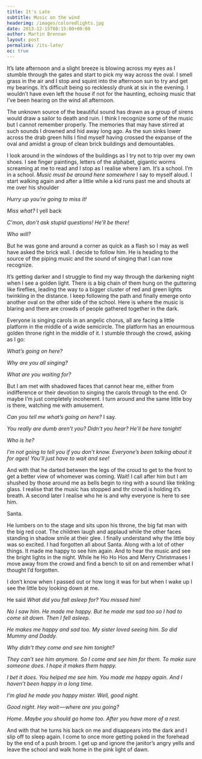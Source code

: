 ```yaml
---
title: It's Late
subtitle: Music on the wind
headerimg: /images/coloredlights.jpg
date: 2013-12-15T08:15:00+00:00
author: Martin Brennan
layout: post
permalink: /its-late/
oc: true
---
```


It’s late afternoon and a slight breeze is blowing across my eyes as I stumble through the gates and start to pick my way across the oval. I smell grass in the air and I stop and squint into the afternoon sun to try and get my bearings. It’s difficult being so recklessly drunk at six in the evening. I wouldn’t have even left the house if not for the haunting, echoing music that I’ve been hearing on the wind all afternoon.<!--more-->

The unknown source of the beautiful sound has drawn as a group of sirens would draw a sailor to death and ruin. I think I recognize some of the music but I cannot remember properly. The memories that may have stirred at such sounds I drowned and hid away long ago. As the sun sinks lower across the drab green hills I find myself having crossed the expanse of the oval and amidst a group of clean brick buildings and demountables.

I look around in the windows of the buildings as I try not to trip over my own shoes. I see finger paintings, letters of the alphabet, gigantic worms screaming at me to read and I stop as I realise where I am. It’s a school. I’m in a school. *Music must be around here somewhere* I say to myself aloud. I start walking again and after a little while a kid runs past me and shouts at me over his shoulder

*Hurry up you’re going to miss it!*

*Miss what?* I yell back

*C’mon, don’t ask stupid questions! He’ll be there!*

*Who will?*

But he was gone and around a corner as quick as a flash so I may as well have asked the brick wall. I decide to follow him. He is heading to the source of the piping music and the sound of singing that I can now recognize.

It’s getting darker and I struggle to find my way through the darkening night when I see a golden light. There is a big chain of them hung on the guttering like fireflies, leading the way to a bigger cluster of red and green lights twinkling in the distance. I keep following the path and finally emerge onto another oval on the other side of the school. Here is where the music is blaring and there are crowds of people gathered together in the dark.

Everyone is singing carols in an angelic chorus, all are facing a little platform in the middle of a wide semicircle. The platform has an enourmous golden throne right in the middle of it. I stumble through the crowd, asking as I go:

*What’s going on here?*

*Why are you all singing?*

*What are you waiting for?*

But I am met with shadowed faces that cannot hear me, either from indifference or their devotion to singing the carols through to the end. Or maybe I’m just completely incoherent. I turn around and the same little boy is there, watching me with amusement.

*Can you tell me what’s going on here?* I say.

*You really are dumb aren’t you? Didn’t you hear? He’ll be here tonight!*

*Who is he?*

*I’m not going to tell you if you don’t know. Everyone’s been talking about it for ages! You’ll just have to wait and see!*

And with that he darted between the legs of the croud to get to the front to get a better view of whomever was coming. Wait! I call after him but I am shushed by those around me as bells begin to ring with a sound like tinkling glass. I realise that the music has stopped and thr crowd is holding it’s breath. A second later I realise who he is and why everyone is here to see him.

Santa.

He lumbers on to the stage and sits upon his throne, the big fat man with the big red coat. The children laugh and applaud while the other faces standing in shadow smile at their glee. I finally understand why the little boy was so excited. I had forgotten all about Santa. Along with a lot of other things. It made me happy to see him again. And to hear the music and see the bright lights in the night. While he Ho Ho Hos and Merry Christmases I move away from the crowd and find a bench to sit on and remember what I thought I’d forgotten.

I don’t know when I passed out or how long it was for but when I wake up I see the little boy looking down at me.

He said *What did you fall asleep for? You missed him!*

*No I saw him. He made me happy. But he made me sad too so I had to come sit down. Then I fell asleep.*

*He makes me happy and sad too. My sister loved seeing him. So did Mummy and Daddy.*

*Why didn’t they come and see him tonight?*

*They can’t see him anymore. So I come and see him for them. To make sure someone does. I hope it makes them happy.*

*I bet it does. You helped me see him. You made me happy again. And I haven’t been happy in a long time.*

*I’m glad he made you happy mister. Well, good night.*

*Good night. Hey wait — where are you going?*

*Home. Maybe you should go home too. After you have more of a rest.*

And with that he turns his back on me and disappears into the dark and I slip off to sleep again. I come to once more getting poked in the forehead by the end of a push broom. I get up and ignore the janitor’s angry yells and leave the school and walk home in the pink light of dawn.
